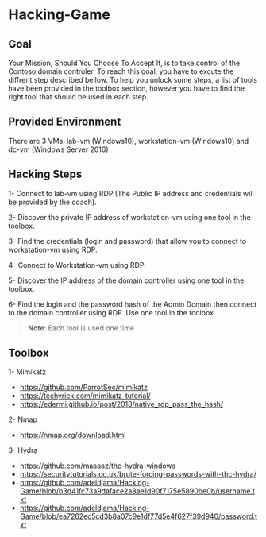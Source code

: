 # Hacking-Game

## Goal

Your Mission, Should You Choose To Accept It, is to take control of the Contoso domain controler. To reach this goal, you have to excute the diffrent step described bellow. To help you unlock some steps, a list of tools have been provided in the toolbox section, however you have to find the right tool that should be used in each step. 

## Provided Environment 

There are 3 VMs: lab-vm (Windows10), workstation-vm (Windows10) and dc-vm (Windows Server 2016) 


## Hacking Steps

1- Connect to lab-vm using RDP (The Public IP address and credentials will be provided by the coach).

2- Discover the private IP address of workstation-vm using one tool in the toolbox.

3- Find the credentials (login and password) that allow you to connect to workstation-vm using RDP.

4- Connect to Workstation-vm using RDP.

5- Discover the IP address of the domain controller using one tool in the toolbox.  

6- Find the login and the password hash of the Admin Domain then connect to the domain controller using RDP. Use one tool in the toolbox.


  >**Note**: Each tool is used one time  

## Toolbox
1- Mimikatz 
- https://github.com/ParrotSec/mimikatz
- https://techyrick.com/mimikatz-tutorial/
- https://edermi.github.io/post/2018/native_rdp_pass_the_hash/

2- Nmap 
- https://nmap.org/download.html

3- Hydra 
- https://github.com/maaaaz/thc-hydra-windows
- https://securitytutorials.co.uk/brute-forcing-passwords-with-thc-hydra/
- https://github.com/adeldjama/Hacking-Game/blob/b3d41fc73a9daface2a8ae1d90f7175e5890be0b/username.txt
- https://github.com/adeldjama/Hacking-Game/blob/ea7262ec5cd3b8a07c9e1df77d5e4f627f39d940/password.txt

